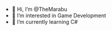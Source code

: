 - 👋 Hi, I’m @TheMarabu
- 👀 I’m interested in Game Development
- 🌱 I’m currently learning C#

<!---
TheMarabu/TheMarabu is a ✨ special ✨ repository because its `README.md` (this file) appears on your GitHub profile.
You can click the Preview link to take a look at your changes.
--->
